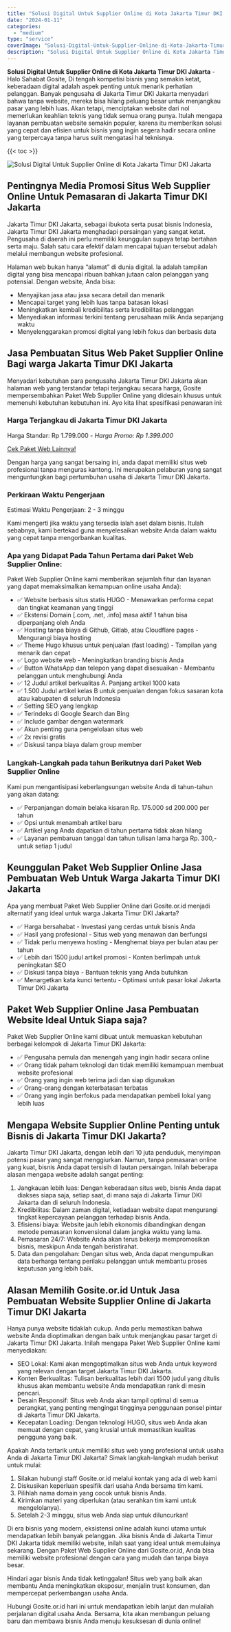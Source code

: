 ```yaml
---
title: "Solusi Digital Untuk Supplier Online di Kota Jakarta Timur DKI Jakarta"
date: "2024-01-11"
categories: 
  - "medium"
type: "service"
coverImage: "Solusi-Digital-Untuk-Supplier-Online-di-Kota-Jakarta-Timur-DKI-Jakarta.png"
description: "Solusi Digital Untuk Supplier Online di Kota Jakarta Timur DKI Jakarta. Hubungi Gosite.or.id hari ini untuk mendapatkan lebih lanjut dan mulailah perjalanan..."
---
```


**Solusi Digital Untuk Supplier Online di Kota Jakarta Timur DKI Jakarta** - Halo Sahabat Gosite, Di tengah kompetisi bisnis yang semakin ketat, keberadaan digital adalah aspek penting untuk menarik perhatian pelanggan. Banyak pengusaha di Jakarta Timur DKI Jakarta menyadari bahwa tanpa website, mereka bisa hilang peluang besar untuk menjangkau pasar yang lebih luas. Akan tetapi, menciptakan website dari nol memerlukan keahlian teknis yang tidak semua orang punya. Itulah mengapa layanan pembuatan website semakin populer, karena itu memberikan solusi yang cepat dan efisien untuk bisnis yang ingin segera hadir secara online yang terpercaya tanpa harus sulit mengatasi hal teknisnya.

{{< toc >}}

![Solusi Digital Untuk Supplier Online di Kota Jakarta Timur DKI Jakarta](/images/medium/Solusi-Digital-Untuk-Supplier-Online-di-Kota-Jakarta-Timur-DKI-Jakarta.png)

## Pentingnya Media Promosi Situs Web Supplier Online Untuk Pemasaran di Jakarta Timur DKI Jakarta

Jakarta Timur DKI Jakarta, sebagai ibukota serta pusat bisnis Indonesia, Jakarta Timur DKI Jakarta menghadapi persaingan yang sangat ketat. Pengusaha di daerah ini perlu memiliki keunggulan supaya tetap bertahan serta maju. Salah satu cara efektif dalam mencapai tujuan tersebut adalah melalui membangun website profesional.

Halaman web bukan hanya “alamat” di dunia digital. Ia adalah tampilan digital yang bisa mencapai ribuan bahkan jutaan calon pelanggan yang potensial. Dengan website, Anda bisa:

- Menyajikan jasa atau jasa secara detail dan menarik
- Mencapai target yang lebih luas tanpa batasan lokasi
- Meningkatkan kembali kredibilitas serta kredibilitas pelanggan
- Menyediakan informasi terkini tentang perusahaan milik Anda sepanjang waktu
- Menyelenggarakan promosi digital yang lebih fokus dan berbasis data

## Jasa Pembuatan Situs Web Paket Supplier Online Bagi warga Jakarta Timur DKI Jakarta

Menyadari kebutuhan para pengusaha Jakarta Timur DKI Jakarta akan halaman web yang terstandar tetapi terjangkau secara harga, Gosite mempersembahkan Paket Web Supplier Online yang didesain khusus untuk memenuhi kebutuhan kebutuhan ini. Ayo kita lihat spesifikasi penawaran ini:

### Harga Terjangkau di Jakarta Timur DKI Jakarta

<a class="cta-button">Harga Standar: Rp 1.799.000 - <em>Harga Promo: Rp 1.399.000</em></a>

<a href="/jasa-web/" class="cta-button">Cek Paket Web Lainnya!</a>

Dengan harga yang sangat bersaing ini, anda dapat memiliki situs web profesional tanpa menguras kantong. Ini merupakan pelaburan yang sangat menguntungkan bagi pertumbuhan usaha di Jakarta Timur DKI Jakarta.

### Perkiraan Waktu Pengerjaan

Estimasi Waktu Pengerjaan: 2 - 3 minggu

Kami mengerti jika waktu yang tersedia ialah aset dalam bisnis. Itulah sebabnya, kami bertekad guna menyelesaikan website Anda dalam waktu yang cepat tanpa mengorbankan kualitas.

### Apa yang Didapat Pada Tahun Pertama dari Paket Web Supplier Online:

Paket Web Supplier Online kami memberikan sejumlah fitur dan layanan yang dapat memaksimalkan kemampuan online usaha Anda}:

- ✅ Website berbasis situs statis HUGO - Menawarkan performa cepat dan tingkat keamanan yang tinggi
- ✅ Ekstensi Domain \[.com, .net, .info\] masa aktif 1 tahun bisa diperpanjang oleh Anda
- ✅ Hosting tanpa biaya di Github, Gitlab, atau Cloudflare pages - Mengurangi biaya hosting
- ✅ Theme Hugo khusus untuk penjualan (fast loading) - Tampilan yang menarik dan cepat
- ✅ Logo website web - Meningkatkan branding bisnis Anda
- ✅ Button WhatsApp dan telepon yang dapat disesuaikan - Membantu pelanggan untuk menghubungi Anda
- ✅ 12 Judul artikel berkualitas A. Panjang artikel 1000 kata
- ✅ 1.500 Judul artikel kelas B untuk penjualan dengan fokus sasaran kota atau kabupaten di seluruh Indonesia
- ✅ Setting SEO yang lengkap
- ✅ Terindeks di Google Search dan Bing
- ✅ Include gambar dengan watermark
- ✅ Akun penting guna pengelolaan situs web
- ✅ 2x revisi gratis
- ✅ Diskusi tanpa biaya dalam group member

### Langkah-Langkah pada tahun Berikutnya dari Paket Web Supplier Online

Kami pun mengantisipasi keberlangsungan website Anda di tahun-tahun yang akan datang:

- ✅ Perpanjangan domain belaka kisaran Rp. 175.000 sd 200.000 per tahun
- ✅ Opsi untuk menambah artikel baru
- ✅ Artikel yang Anda dapatkan di tahun pertama tidak akan hilang
- ✅ Layanan pembaruan tanggal dan tahun tulisan lama harga Rp. 300,- untuk setiap 1 judul

## Keunggulan Paket Web Supplier Online Jasa Pembuatan Web Untuk Warga Jakarta Timur DKI Jakarta

Apa yang membuat Paket Web Supplier Online dari Gosite.or.id menjadi alternatif yang ideal untuk warga Jakarta Timur DKI Jakarta?

- ✅ Harga bersahabat - Investasi yang cerdas untuk bisnis Anda
- ✅ Hasil yang profesional - Situs web yang menawan dan berfungsi
- ✅ Tidak perlu menyewa hosting - Menghemat biaya per bulan atau per tahun
- ✅ Lebih dari 1500 judul artikel promosi - Konten berlimpah untuk peningkatan SEO
- ✅ Diskusi tanpa biaya - Bantuan teknis yang Anda butuhkan
- ✅ Menargetkan kata kunci tertentu - Optimasi untuk pasar lokal Jakarta Timur DKI Jakarta

## Paket Web Supplier Online Jasa Pembuatan Website Ideal Untuk Siapa saja?

Paket Web Supplier Online kami dibuat untuk memuaskan kebutuhan berbagai kelompok di Jakarta Timur DKI Jakarta:

- ✅ Pengusaha pemula dan menengah yang ingin hadir secara online
- ✅ Orang tidak paham teknologi dan tidak memiliki kemampuan membuat website profesional
- ✅ Orang yang ingin web terima jadi dan siap digunakan
- ✅ Orang-orang dengan keterbatasan terbatas
- ✅ Orang yang ingin berfokus pada mendapatkan pembeli lokal yang lebih luas

## Mengapa Website Supplier Online Penting untuk Bisnis di Jakarta Timur DKI Jakarta?

Jakarta Timur DKI Jakarta, dengan lebih dari 10 juta penduduk, menyimpan potensi pasar yang sangat menggiurkan. Namun, tanpa pemasaran online yang kuat, bisnis Anda dapat tersisih di lautan persaingan. Inilah beberapa alasan mengapa website adalah sangat penting:

1. Jangkauan lebih luas: Dengan keberadaan situs web, bisnis Anda dapat diakses siapa saja, setiap saat, di mana saja di Jakarta Timur DKI Jakarta dan di seluruh Indonesia.
2. Kredibilitas: Dalam zaman digital, ketiadaan website dapat mengurangi tingkat kepercayaan pelanggan terhadap bisnis Anda.
3. Efisiensi biaya: Website jauh lebih ekonomis dibandingkan dengan metode pemasaran konvensional dalam jangka waktu yang lama.
4. Pemasaran 24/7: Website Anda akan terus bekerja mempromosikan bisnis, meskipun Anda tengah beristirahat.
5. Data dan pengolahan: Dengan situs web, Anda dapat mengumpulkan data berharga tentang perilaku pelanggan untuk membantu proses keputusan yang lebih baik.

## Alasan Memilih Gosite.or.id Untuk Jasa Pembuatan Website Supplier Online di Jakarta Timur DKI Jakarta

Hanya punya website tidaklah cukup. Anda perlu memastikan bahwa website Anda dioptimalkan dengan baik untuk menjangkau pasar target di Jakarta Timur DKI Jakarta. Inilah mengapa Paket Web Supplier Online kami menyediakan:

- SEO Lokal: Kami akan mengoptimalkan situs web Anda untuk keyword yang relevan dengan target Jakarta Timur DKI Jakarta.
- Konten Berkualitas: Tulisan berkualitas lebih dari 1500 judul yang ditulis khusus akan membantu website Anda mendapatkan rank di mesin pencari.
- Desain Responsif: Situs web Anda akan tampil optimal di semua perangkat, yang penting mengingat tingginya penggunaan ponsel pintar di Jakarta Timur DKI Jakarta.
- Kecepatan Loading: Dengan teknologi HUGO, situs web Anda akan memuat dengan cepat, yang krusial untuk memastikan kualitas pengguna yang baik.

Apakah Anda tertarik untuk memiliki situs web yang profesional untuk usaha Anda di Jakarta Timur DKI Jakarta? Simak langkah-langkah mudah berikut untuk mulai:

1. Silakan hubungi staff Gosite.or.id melalui kontak yang ada di web kami
2. Diskusikan keperluan spesifik dari usaha Anda bersama tim kami.
3. Pilihlah nama domain yang cocok untuk bisnis Anda.
4. Kirimkan materi yang diperlukan (atau serahkan tim kami untuk mengelolanya).
5. Setelah 2-3 minggu, situs web Anda siap untuk diluncurkan!

Di era bisnis yang modern, eksistensi online adalah kunci utama untuk mendapatkan lebih banyak pelanggan. Jika bisnis Anda di Jakarta Timur DKI Jakarta tidak memiliki website, inilah saat yang ideal untuk memulainya sekarang. Dengan Paket Web Supplier Online dari Gosite.or.id, Anda bisa memiliki website profesional dengan cara yang mudah dan tanpa biaya besar.

Hindari agar bisnis Anda tidak ketinggalan! Situs web yang baik akan membantu Anda meningkatkan eksposur, menjalin trust konsumen, dan mempercepat perkembangan usaha Anda.

Hubungi Gosite.or.id hari ini untuk mendapatkan lebih lanjut dan mulailah perjalanan digital usaha Anda. Bersama, kita akan membangun peluang baru dan membawa bisnis Anda menuju kesuksesan di dunia online!